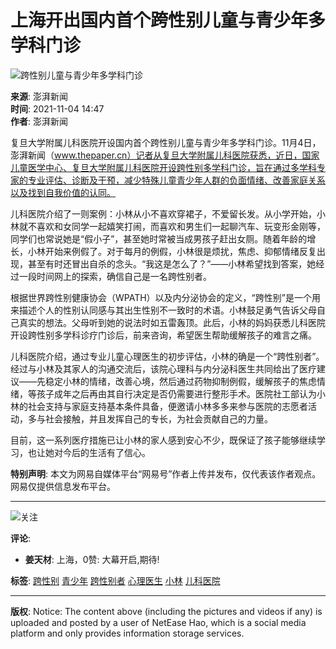 # 上海开出国内首个跨性别儿童与青少年多学科门诊

![跨性别儿童与青少年多学科门诊](//nimg.ws.126.net/?url=http%3A%2F%2Fdingyue.ws.126.net%2Fsfkk8B8tm8GPBhdj7ytp9ffDoUxLHWEHZvfEFg6agRddJ1523503149759.jpeg&thumbnail=90x2147483647&quality=75&type=jpeg)

**来源**: 澎湃新闻  
**时间**: 2021-11-04 14:47  
**作者**: 澎湃新闻

复旦大学附属儿科医院开设国内首个跨性别儿童与青少年多学科门诊。11月4日，澎湃新闻（www.thepaper.cn）记者从复旦大学附属儿科医院获悉，近日，国家儿童医学中心、复旦大学附属儿科医院开设跨性别多学科门诊，旨在通过多学科专家的专业评估、诊断及干预，减少特殊儿童青少年人群的负面情绪、改善家庭关系以及找到自我价值的认同。

儿科医院介绍了一则案例：小林从小不喜欢穿裙子，不爱留长发。从小学开始，小林就不喜欢和女同学一起嬉笑打闹，而喜欢和男生们一起聊汽车、玩变形金刚等，同学们也常说她是“假小子”，甚至她时常被当成男孩子赶出女厕。随着年龄的增长，小林开始来例假了。对于每月的例假，小林很是烦扰，焦虑、抑郁情绪反复出现，甚至有时还冒出自杀的念头。“我这是怎么了？”——小林希望找到答案，她经过一段时间网上的探索，确信自己是一名跨性别者。

根据世界跨性别健康协会（WPATH）以及内分泌协会的定义，“跨性别”是一个用来描述个人的性别认同感与其出生性别不一致时的术语。小林鼓足勇气告诉父母自己真实的想法。父母听到她的说法时如五雷轰顶。此后，小林的妈妈获悉儿科医院开设跨性别多学科诊疗门诊后，前来咨询，希望医生帮助缓解孩子的难言之痛。

儿科医院介绍，通过专业儿童心理医生的初步评估，小林的确是一个“跨性别者”。经过与小林及其家人的沟通交流后，该院心理科与内分泌科医生共同给出了医疗建议——先稳定小林的情绪，改善心境，然后通过药物抑制例假，缓解孩子的焦虑情绪，等孩子成年之后再由其自行决定是否仍需要进行整形手术。医院社工部认为小林的社会支持与家庭支持基本条件具备，便邀请小林多多来参与医院的志愿者活动，多与社会接触，并且发挥自己的专长，为社会贡献自己的力量。

目前，这一系列医疗措施已让小林的家人感到安心不少，既保证了孩子能够继续学习，也让她对今后的生活有了信心。

**特别声明**: 本文为网易自媒体平台“网易号”作者上传并发布，仅代表该作者观点。网易仅提供信息发布平台。

---

![关注](https://nimg.ws.126.net/?url=http%3A%2F%2Fcms-bucket.nosdn.127.net%2F45df2f6294c442f0b483a7a50d746ad920161223114208.jpg&thumbnail=90x2147483647&quality=75&type=webp)

**评论**:

- **姜天材**: 上海，0赞: 大幕开启,期待!

**标签**: [跨性别](https://news.163.com/keywords/8/e/8de86027522b/1.html) [青少年](https://news.163.com/keywords/9/5/97525c115e74/1.html) [跨性别者](https://news.163.com/keywords/8/e/8de86027522b8005/1.html) [心理医生](https://news.163.com/keywords/5/c/5fc37406533b751f/1.html) [小林](https://news.163.com/keywords/5/0/5c0f6797/1.html) [儿科医院](https://news.163.com/keywords/5/3/513f79d1533b9662/1.html)

---

**版权**: Notice: The content above (including the pictures and videos if any) is uploaded and posted by a user of NetEase Hao, which is a social media platform and only provides information storage services.